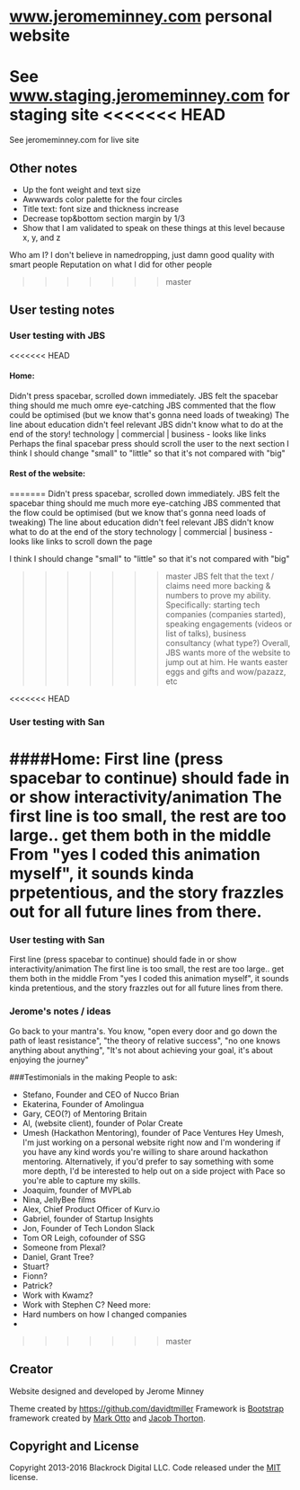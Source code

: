 # www.jeromeminney.com personal website
See www.staging.jeromeminney.com for staging site
<<<<<<< HEAD
=======
See jeromeminney.com for live site

## Other notes
 - Up the font weight and text size
 - Awwwards color palette for the four circles
 - Title text: font size and thickness increase
 - Decrease top&bottom section margin by 1/3
 - Show that I am validated to speak on these things at this level because x, y, and z

Who am I?
I don't believe in namedropping, just damn good quality with smart people
Reputation on what I did for other people


>>>>>>> master

## User testing notes

### User testing with JBS
<<<<<<< HEAD
#### Home:
  Didn't press spacebar, scrolled down immediately.
    JBS felt the spacebar thing should me much omre eye-catching
  JBS commented that the flow could be optimised (but we know that's gonna need loads of tweaking)
  The line about education didn't feel relevant
  JBS didn't know what to do at the end of the story!
    technology | commercial | business - looks like links
    Perhaps the final spacebar press should scroll the user to the next section
  I think I should change "small" to "little" so that it's not compared with "big"

#### Rest of the website:
=======
  Didn't press spacebar, scrolled down immediately.
    JBS felt the spacebar thing should me much more eye-catching
  JBS commented that the flow could be optimised (but we know that's gonna need loads of tweaking)
  The line about education didn't feel relevant
  JBS didn't know what to do at the end of the story
    technology | commercial | business - looks like links to scroll down the page

  I think I should change "small" to "little" so that it's not compared with "big"

>>>>>>> master
  JBS felt that the text / claims need more backing & numbers to prove my ability. Specifically:
    starting tech companies (companies started), speaking engagements (videos or list of talks), business consultancy (what type?)
  Overall, JBS wants more of the website to jump out at him. He wants easter eggs and gifts and wow/pazazz, etc

<<<<<<< HEAD

### User testing with San
####Home:
  First line (press spacebar to continue) should fade in or show interactivity/animation
  The first line is too small, the rest are too large.. get them both in the middle
  From "yes I coded this animation myself", it sounds kinda prpetentious, and the story frazzles out for all future lines from there.
=======
  <!--DONE: Perhaps the final spacebar press should scroll the user to the next section -->

### User testing with San
  First line (press spacebar to continue) should fade in or show interactivity/animation
  The first line is too small, the rest are too large.. get them both in the middle
  From "yes I coded this animation myself", it sounds kinda pretentious, and the story frazzles out for all future lines from there.

### Jerome's notes / ideas
  Go back to your mantra's. You know, "open every door and go down the path of least resistance", "the theory of relative success", "no one knows anything about anything", "It's not about achieving your goal, it's about enjoying the journey"

###Testimonials in the making
People to ask:
 - Stefano, Founder and CEO of Nucco Brian
 - Ekaterina, Founder of Amolingua
 - Gary, CEO(?) of Mentoring Britain
 - Al, (website client), founder of Polar Create
 - Umesh (Hackathon Mentoring), founder of Pace Ventures
    Hey Umesh, I'm just working on a personal website right now and I'm wondering if you have any kind words you're willing to share around hackathon mentoring.
    Alternatively, if you'd prefer to say something with some more depth, I'd be interested to help out on a side project with Pace so you're able to capture my skills.
 - Joaquim, founder of MVPLab
 - Nina, JellyBee films
 - Alex, Chief Product Officer of Kurv.io
 - Gabriel, founder of Startup Insights
 - Jon, Founder of Tech London Slack
 - Tom OR Leigh, cofounder of SSG
 - Someone from Plexal?
 - Daniel, Grant Tree?
 - Stuart?
 - Fionn?
 - Patrick?
 - Work with Kwamz?
 - Work with Stephen C?
Need more:
 - Hard numbers on how I changed companies
 -


>>>>>>> master


## Creator
Website designed and developed by Jerome Minney

Theme created by https://github.com/davidtmiller
Framework is [Bootstrap](http://getbootstrap.com/) framework created by [Mark Otto](https://twitter.com/mdo) and [Jacob Thorton](https://twitter.com/fat).


## Copyright and License

Copyright 2013-2016 Blackrock Digital LLC. Code released under the [MIT](https://github.com/BlackrockDigital/startbootstrap-creative/blob/gh-pages/LICENSE) license.
